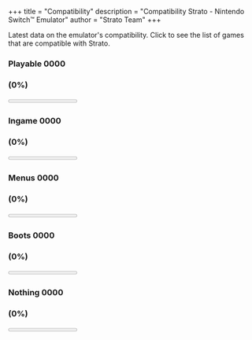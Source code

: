 +++
title = "Compatibility"
description = "Compatibility Strato - Nintendo Switch™ Emulator"
author = "Strato Team"
+++

Latest data on the emulator's compatibility. Click to see the list of games that are compatible with Strato.

<div class="rectangle" id="rectangle-playable">
    <h3 id="playable-block-title">Playable 0000</h3>
    <h3 class="percentage" id="playable-percentage">(0%)</h3>
    <progress class="progress" id="progress-playable" value="0" max="100" style="--progress-value-color: #18e022;"></progress>
</div>
<div class="rectangle" id="rectangle-ingame">
    <h3 id="ingame-block-title">Ingame 0000</h3>
    <h3 class="percentage" id="ingame-percentage">(0%)</h3>
    <progress class="progress" id="progress-ingame" value="0" max="100" style="--progress-value-color: #58a32f;"></progress>
</div>
<div class="rectangle" id="rectangle-menus">
    <h3 id="menus-block-title">Menus 0000</h3>
    <h3 class="percentage" id="menus-percentage">(0%)</h3>
    <progress class="progress" id="progress-menus" value="0" max="100" style="--progress-value-color: #bfb302;"></progress>
</div>
<div class="rectangle" id="rectangle-boots">
    <h3 id="boots-block-title">Boots 0000</h3>
    <h3 class="percentage" id="boots-percentage">(0%)</h3>
    <progress class="progress" id="progress-boots" value="0" max="100" style="--progress-value-color: #e08a1e;"></progress>
</div>
<div class="rectangle" id="rectangle-nothing">
    <h3 id="nothing-block-title">Nothing 0000</h3>
    <h3 class="percentage" id="nothing-percentage">(0%)</h3>
    <progress class="progress" id="progress-nothing" value="0" max="100" style="--progress-value-color: #fc0307;"></progress>
</div>

<script>

    document.addEventListener("DOMContentLoaded", function() {
    fetch('https://raw.githubusercontent.com/Crytonics/TestCompactList/main/compat-stats.json') // Updated URL
        .then(response => response.json())
        .then(data => {
            document.getElementById('progress-playable').value = data['status-playable'].percentage;
            document.getElementById('progress-ingame').value = data['status-ingame'].percentage;
            document.getElementById('progress-menus').value = data['status-menus'].percentage;
            document.getElementById('progress-boots').value = data['status-boots'].percentage;
            document.getElementById('progress-nothing').value = data['status-nothing'].percentage;

            document.getElementById('playable-block-title').innerHTML = "Playable (" + data['status-playable'].count + ")";
            document.getElementById('playable-percentage').innerHTML = "(" + data['status-playable'].percentage + "%" + ")";
            document.getElementById('ingame-block-title').innerHTML = "Ingame (" + data['status-ingame'].count + ")";
            document.getElementById('ingame-percentage').innerHTML = "(" + data['status-ingame'].percentage + "%" + ")";
            document.getElementById('menus-block-title').innerHTML = "Menus (" + data['status-menus'].count + ")";
            document.getElementById('menus-percentage').innerHTML = "(" + data['status-menus'].percentage + "%" + ")";
            document.getElementById('boots-block-title').innerHTML = "Boots (" + data['status-boots'].count + ")";
            document.getElementById('boots-percentage').innerHTML = "(" + data['status-boots'].percentage + "%" + ")";
            document.getElementById('nothing-block-title').innerHTML = "Nothing (" + data['status-nothing'].count + ")";
            document.getElementById('nothing-percentage').innerHTML = "(" + data['status-nothing'].percentage + "%" + ")";
        })
        .catch(error => console.error('Error fetching compatibility stats:', error));
    });
</script>